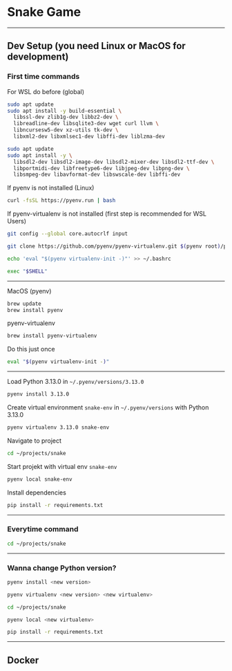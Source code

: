 # Snake Game

---

## Dev Setup (you need Linux or MacOS for development)

### First time commands

For WSL do before (global)

```bash
sudo apt update
sudo apt install -y build-essential \
  libssl-dev zlib1g-dev libbz2-dev \
  libreadline-dev libsqlite3-dev wget curl llvm \
  libncursesw5-dev xz-utils tk-dev \
  libxml2-dev libxmlsec1-dev libffi-dev liblzma-dev

```

```bash
sudo apt update
sudo apt install -y \
  libsdl2-dev libsdl2-image-dev libsdl2-mixer-dev libsdl2-ttf-dev \
  libportmidi-dev libfreetype6-dev libjpeg-dev libpng-dev \
  libsmpeg-dev libavformat-dev libswscale-dev libffi-dev

```

If pyenv is not installed (Linux)

```bash
curl -fsSL https://pyenv.run | bash
```

If pyenv-virtualenv is not installed (first step is recommended for WSL Users)

```bash
git config --global core.autocrlf input
```

```bash
git clone https://github.com/pyenv/pyenv-virtualenv.git $(pyenv root)/plugins/pyenv-virtualenv
```

```bash
echo 'eval "$(pyenv virtualenv-init -)"' >> ~/.bashrc
```

```bash
exec "$SHELL"
```

---

MacOS (pyenv)

```bash
brew update
brew install pyenv
```

pyenv-virtualenv

```bash
brew install pyenv-virtualenv
```

Do this just once

```bash
eval "$(pyenv virtualenv-init -)"
```

---

Load Python 3.13.0 in `~/.pyenv/versions/3.13.0`

```bash
pyenv install 3.13.0
```

Create virtual environment `snake-env` in `~/.pyenv/versions` with Python 3.13.0

```bash
pyenv virtualenv 3.13.0 snake-env
```

Navigate to project

```bash
cd ~/projects/snake
```

Start projekt with virtual env `snake-env`

```bash
pyenv local snake-env
```

Install dependencies

```bash
pip install -r requirements.txt
```

---

### Everytime command

```bash
cd ~/projects/snake
```

---

### Wanna change Python version?

```bash
pyenv install <new version>
```

```bash
pyenv virtualenv <new version> <new virtualenv>
```

```bash
cd ~/projects/snake
```

```bash
pyenv local <new virtualenv>
```

```bash
pip install -r requirements.txt
```

---

## Docker
